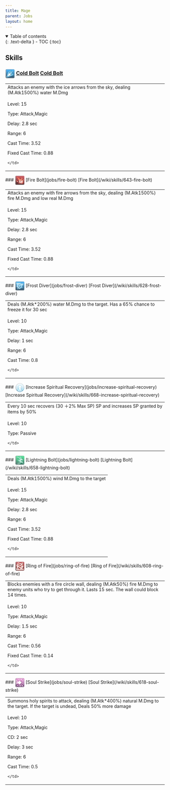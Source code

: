 ```yaml
---
title: Mage 
parent: Jobs
layout: home
---
```


<details open markdown="block">
<summary>
  Table of contents
</summary>
{: .text-delta }
- TOC
{:toc}
</details>

## Skills

### <img src="/assets/images/skills/skill_74001.png" width="30" height="30" style="vertical-align: middle"> [Cold Bolt](jobs/cold-bolt) [Cold Bolt](/wiki/skills/598-cold-bolt)
<table>
<tbody>
  <tr>
    <td>Attacks an enemy with the ice arrows from the sky, dealing (M.Atk1500%) water M.Dmg</td>
  </tr>
  <tr>
    <td>
              <p class="label label-yellow fs-1">Level: 15</p>
              <p class="label label-yellow fs-1">Type: Attack,Magic</p>
              <p class="label label-yellow fs-1">Delay: 2.8 sec</p>
              <p class="label label-yellow fs-1">Range: 6</p>
              <p class="label label-yellow fs-1">Cast Time: 3.52</p>
              <p class="label label-yellow fs-1">Fixed Cast Time: 0.88</p>
      
    </td>
  </tr>
</tbody>
</table>
### <img src="/assets/images/skills/skill_79001.png" width="30" height="30" style="vertical-align: middle"> [Fire Bolt](jobs/fire-bolt) [Fire Bolt](/wiki/skills/643-fire-bolt)
<table>
<tbody>
  <tr>
    <td>Attacks an enemy with fire arrows from the sky, dealing (M.Atk1500%) fire M.Dmg and low real M.Dmg</td>
  </tr>
  <tr>
    <td>
              <p class="label label-yellow fs-1">Level: 15</p>
              <p class="label label-yellow fs-1">Type: Attack,Magic</p>
              <p class="label label-yellow fs-1">Delay: 2.8 sec</p>
              <p class="label label-yellow fs-1">Range: 6</p>
              <p class="label label-yellow fs-1">Cast Time: 3.52</p>
              <p class="label label-yellow fs-1">Fixed Cast Time: 0.88</p>
      
    </td>
  </tr>
</tbody>
</table>
### <img src="/assets/images/skills/skill_10035001.png" width="30" height="30" style="vertical-align: middle"> [Frost Diver](jobs/frost-diver) [Frost Diver](/wiki/skills/628-frost-diver)
<table>
<tbody>
  <tr>
    <td>Deals (M.Atk*200%) water M.Dmg to the target. Has a 65% chance to freeze it for 30 sec</td>
  </tr>
  <tr>
    <td>
              <p class="label label-yellow fs-1">Level: 10</p>
              <p class="label label-yellow fs-1">Type: Attack,Magic</p>
              <p class="label label-yellow fs-1">Delay: 1 sec</p>
              <p class="label label-yellow fs-1">Range: 6</p>
              <p class="label label-yellow fs-1">Cast Time: 0.8</p>
      
    </td>
  </tr>
</tbody>
</table>
### <img src="/assets/images/skills/skill_108001.png" width="30" height="30" style="vertical-align: middle"> [Increase Spiritual Recovery](jobs/increase-spiritual-recovery) [Increase Spiritual Recovery](/wiki/skills/668-increase-spiritual-recovery)
<table>
<tbody>
  <tr>
    <td>Every 10 sec recovers (30 ＋2% Max SP) SP and increases SP granted by items by 50%</td>
  </tr>
  <tr>
    <td>
              <p class="label label-yellow fs-1">Level: 10</p>
              <p class="label label-yellow fs-1">Type: Passive</p>
      
    </td>
  </tr>
</tbody>
</table>
### <img src="/assets/images/skills/skill_84001.png" width="30" height="30" style="vertical-align: middle"> [Lightning Bolt](jobs/lightning-bolt) [Lightning Bolt](/wiki/skills/658-lightning-bolt)
<table>
<tbody>
  <tr>
    <td>Deals (M.Atk1500%) wind M.Dmg to the target</td>
  </tr>
  <tr>
    <td>
              <p class="label label-yellow fs-1">Level: 15</p>
              <p class="label label-yellow fs-1">Type: Attack,Magic</p>
              <p class="label label-yellow fs-1">Delay: 2.8 sec</p>
              <p class="label label-yellow fs-1">Range: 6</p>
              <p class="label label-yellow fs-1">Cast Time: 3.52</p>
              <p class="label label-yellow fs-1">Fixed Cast Time: 0.88</p>
      
    </td>
  </tr>
</tbody>
</table>
### <img src="/assets/images/skills/skill_75001.png" width="30" height="30" style="vertical-align: middle"> [Ring of Fire](jobs/ring-of-fire) [Ring of Fire](/wiki/skills/608-ring-of-fire)
<table>
<tbody>
  <tr>
    <td>Blocks enemies with a fire circle wall, dealing (M.Atk50%) fire M.Dmg to enemy units who try to get through it. Lasts 15 sec. The wall could block 14 times.</td>
  </tr>
  <tr>
    <td>
              <p class="label label-yellow fs-1">Level: 10</p>
              <p class="label label-yellow fs-1">Type: Attack,Magic</p>
              <p class="label label-yellow fs-1">Delay: 1.5 sec</p>
              <p class="label label-yellow fs-1">Range: 6</p>
              <p class="label label-yellow fs-1">Cast Time: 0.56</p>
              <p class="label label-yellow fs-1">Fixed Cast Time: 0.14</p>
      
    </td>
  </tr>
</tbody>
</table>
### <img src="/assets/images/skills/skill_76001.png" width="30" height="30" style="vertical-align: middle"> [Soul Strike](jobs/soul-strike) [Soul Strike](/wiki/skills/618-soul-strike)
<table>
<tbody>
  <tr>
    <td>Summons holy spirits to attack, dealing (M.Atk*400%) natural M.Dmg to the target. If the target is undead, Deals 50% more damage</td>
  </tr>
  <tr>
    <td>
              <p class="label label-yellow fs-1">Level: 10</p>
              <p class="label label-yellow fs-1">Type: Attack,Magic</p>
              <p class="label label-yellow fs-1">CD: 2 sec</p>
              <p class="label label-yellow fs-1">Delay: 3 sec</p>
              <p class="label label-yellow fs-1">Range: 6</p>
              <p class="label label-yellow fs-1">Cast Time: 0.5</p>
      
    </td>
  </tr>
</tbody>
</table>

